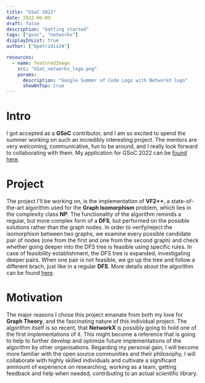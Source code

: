 ```yaml
---
title: "GSoC 2022"
date: 2022-06-09
draft: false
description: "Getting started"
tags: ["gsoc", "networkx"]
displayInList: true
author: ["kpetridis24"]

resources:
  - name: featuredImage
    src: "GSoC_networkx_logo.png"
    params:
      description: "Google Summer of Code Logo with NetworkX logo"
      showOnTop: true
---
```


# Intro
I got accepted as a **GSoC** contributor, and I am so excited to spend the summer working on 
such an incredibly interesting project. The mentors are very welcoming, communicative, fun 
to be around, and I really look forward to collaborating with them. My application for GSoC 2022 
can be [found here](https://summerofcode.withgoogle.com/programs/2022/projects/V1hY83XG).

# Project
The project I'll be working on, is the implementation of **VF2++**, a state-of-the-art algorithm used for the 
**Graph Isomorphism** problem, which lies in the complexity class **NP**. The functionality of the algorithm reminds a 
regular, but more complex form of a **DFS**, but performed on the possible solutions rather than the graph nodes. In order 
to verify/reject the isomorphism between two graphs, we examine every possible candidate pair of nodes (one from the first
and one from the second graph) and check whether going deeper into the DFS tree is feasible using specific rules. In case 
of feasibility establishment, the DFS tree is expanded, investigating deeper pairs. When one pair is not feasible, we 
go up the tree and follow a different brach, just like in a regular **DFS**. More details about the algorithm can be 
found [here](https://www.sciencedirect.com/science/article/abs/pii/S0166218X18300829). 

# Motivation
The major reasons I chose this project emanate from both my love for **Graph Theory**, and the fascinating nature of 
this individual project. The algorithm itself is so recent, that **NetworkX** is possibly going to hold one of the first
implementations of it. This might become a reference that is going to help to further develop and optimize future 
implementations of the algorithm by other organisations. Regarding my personal gain, I will become more familiar with 
the open source communities and their philosophy, I will collaborate with highly skilled individuals and cultivate a 
significant ammount of experience on researching, working as a team, getting feedback and help when needed, contributing 
to an actual scientific library. 
